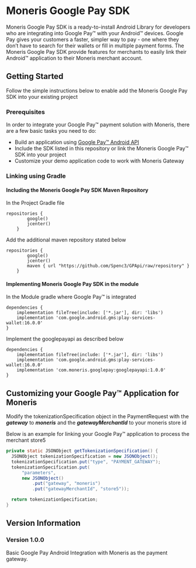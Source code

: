 # Moneris Google Pay SDK

Moneris Google Pay SDK is a ready-to-install Android Library for developers who are integrating into Google Pay™ with your Android™ devices. Google Pay gives your customers a faster, simpler way to pay - one where they don’t have to search for their wallets or fill in multiple payment forms.  The Moneris Google Pay SDK provide features for merchants to easily link their Android™ application to their Moneris merchant account.

## Getting Started

Follow the simple instructions below to enable add the Moneris Google Pay SDK into your existing project

### Prerequisites

In order to integrate your Google Pay™ payment solution with Moneris, there are a few basic tasks you need to do:

- Build an application using [Google Pay™ Android API](https://developers.google.com/pay/api/android/)
- Include the SDK listed in this repository or link the Moneris Google Pay™ SDK into your project
- Customize your demo application code to work with Moneris Gateway

### Linking using Gradle

#### Including the Moneris Google Pay SDK Maven Repository
In the Project Gradle file

```Gradle
repositories {
        google()
        jcenter()        
    }
```
Add the additional maven repository stated below

```Gradle
repositories {
        google()
        jcenter()        
        maven { url "https://github.com/Spenc3/GPApi/raw/repository" }
    }
```


#### Implementing Moneris Google Pay SDK in the module
In the Module gradle where Google Pay™ is integrated
```Gradle
dependencies {
    implementation fileTree(include: ['*.jar'], dir: 'libs')
    implementation 'com.google.android.gms:play-services-wallet:16.0.0'    
}
```
Implement the googlepayapi as described below
```Gradle
dependencies {
    implementation fileTree(include: ['*.jar'], dir: 'libs')
    implementation 'com.google.android.gms:play-services-wallet:16.0.0'
    implementation 'com.moneris.googlepay:googlepayapi:1.0.0'
}
```
## Customizing your Google Pay™ Application for Moneris

Modify the tokenizationSpecification object in the PaymentRequest with the **_gateway_** to **_moneris_** and the **_gatewayMerchantId_** to your moneris store id

Below is an example for linking your Google Pay™ application to process the merchant store5 
```java
private static JSONObject getTokenizationSpecification() {
  JSONObject tokenizationSpecification = new JSONObject();
  tokenizationSpecification.put("type", "PAYMENT_GATEWAY");
  tokenizationSpecification.put(
      "parameters",
      new JSONObject()
          .put("gateway", "moneris")
          .put("gatewayMerchantId", "store5"));

  return tokenizationSpecification;
}
```
## Version Information

### Version 1.0.0

Basic Google Pay Android Integration with Moneris as the payment gateway.


